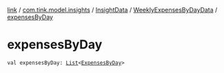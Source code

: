 [link](../../../index.md) / [com.tink.model.insights](../../index.md) / [InsightData](../index.md) / [WeeklyExpensesByDayData](index.md) / [expensesByDay](./expenses-by-day.md)

# expensesByDay

`val expensesByDay: `[`List`](https://kotlinlang.org/api/latest/jvm/stdlib/kotlin.collections/-list/index.html)`<`[`ExpensesByDay`](../../../com.tink.model.relations/-expenses-by-day/index.md)`>`